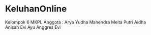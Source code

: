 # KeluhanOnline
Kelompok 6 MKPL
Anggota :
Arya Yudha Mahendra
Meita Putri Aidha
Anisah Evi
Ayu Anggres
Evi
